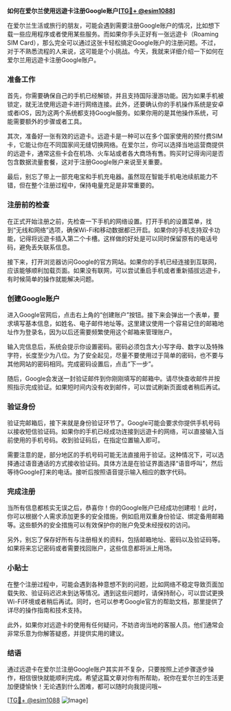 **如何在爱尔兰使用远遊卡注册Google账户[[TG💪+ @esim1088](https://t.me/s/esim1088)]**

在爱尔兰生活或旅行的朋友，可能会遇到需要注册Google账户的情况，比如想下载一些应用程序或者使用某些服务。而如果你手头正好有一张远遊卡（Roaming SIM Card），那么完全可以通过这张卡轻松搞定Google账户的注册问题。不过，对于不熟悉流程的人来说，这可能是个小挑战。今天，我就来详细介绍一下如何在爱尔兰用远遊卡注册Google账户。

### 准备工作

首先，你需要确保自己的手机已经解锁，并且支持国际漫游功能。因为如果手机被锁定，就无法使用远遊卡进行网络连接。此外，还要确认你的手机操作系统是安卓或者iOS，因为这两个系统都支持Google服务。如果你用的是其他操作系统，可能需要额外的步骤或者工具。

其次，准备好一张有效的远遊卡。远遊卡是一种可以在多个国家使用的预付费SIM卡，它能让你在不同国家间无缝切换网络。在爱尔兰，你可以选择当地运营商提供的远遊卡，通常这些卡会在机场、火车站或者各大商场有售。购买时记得询问是否包含数据流量套餐，这对于注册Google账户来说至关重要。

最后，别忘了带上一部充电宝和手机充电器。虽然现在智能手机电池续航能力不错，但在整个注册过程中，保持电量充足是非常重要的。

### 注册前的检查

在正式开始注册之前，先检查一下手机的网络设置。打开手机的设置菜单，找到“无线和网络”选项，确保Wi-Fi和移动数据都已开启。如果你的手机支持双卡功能，记得将远遊卡插入第二个卡槽。这样做的好处是可以同时保留原有的电话号码，避免丢失联系信息。

接下来，打开浏览器访问Google的官方网站。如果你的手机已经连接到互联网，应该能够顺利加载页面。如果没有联网，可以尝试重启手机或者重新插拔远遊卡，有时候简单的操作就能解决问题。

### 创建Google账户

进入Google官网后，点击右上角的“创建账户”按钮。接下来会弹出一个表单，要求填写基本信息，如姓名、电子邮件地址等。这里建议使用一个容易记住的邮箱地址作为登录名，因为以后还需要频繁使用这个邮箱来管理账户。

输入完信息后，系统会提示你设置密码。密码必须包含大小写字母、数字以及特殊字符，长度至少为八位。为了安全起见，尽量不要使用过于简单的密码，也不要与其他网站的密码相同。完成密码设置后，点击“下一步”。

随后，Google会发送一封验证邮件到你刚刚填写的邮箱中。请尽快查收邮件并按照指示完成验证。如果短时间内没有收到邮件，可以尝试刷新页面或者稍后再试。

### 验证身份

验证完邮箱后，接下来就是身份验证环节了。Google可能会要求你提供手机号码以接收短信验证码。如果你的手机已经成功连接到远遊卡的网络，可以直接输入当前使用的手机号码。收到验证码后，在指定位置输入即可。

需要注意的是，部分地区的手机号码可能无法直接用于验证。这种情况下，可以选择通过语音通话的方式接收验证码。具体方法是在验证界面选择“语音呼叫”，然后等待Google打来的电话。接听后按照语音提示输入相应的数字代码。

### 完成注册

当所有信息都核实无误之后，恭喜你！你的Google账户已经成功创建啦！此时，你可以根据个人需求添加更多的安全措施，例如启用双重身份验证、绑定备用邮箱等。这些额外的安全措施可以有效保护你的账户免受未经授权的访问。

另外，别忘了保存好所有与注册相关的资料，包括邮箱地址、密码以及验证码等。如果将来忘记密码或者需要找回账户，这些信息都将派上用场。

### 小贴士

在整个注册过程中，可能会遇到各种意想不到的问题，比如网络不稳定导致页面加载失败、验证码迟迟未到达等情况。遇到这些问题时，请保持耐心，可以尝试更换Wi-Fi环境或者稍后再试。同时，也可以参考Google官方的帮助文档，那里提供了详尽的操作指南和技术支持。

此外，如果你对远遊卡的使用有任何疑问，不妨咨询当地的客服人员。他们通常会非常乐意为你解答疑惑，并提供实用的建议。

### 结语

通过远遊卡在爱尔兰注册Google账户其实并不复杂，只要按照上述步骤逐步操作，相信很快就能顺利完成。希望这篇文章对你有所帮助，祝你在爱尔兰的生活更加便捷愉快！无论遇到什么困难，都可以随时向我提问哦~

[[TG💪+ @esim1088](https://t.me/s/esim1088) ![Image](https://i.postimg.cc/4NQfJmqS/Snipaste-2025-05-13-00-14-12.png)]